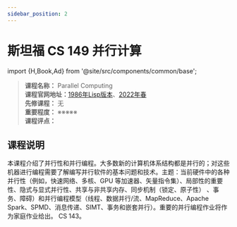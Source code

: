 ```yaml
---
sidebar_position: 2
---
```


# 斯坦福 CS 149 并行计算
import {H,Book,Ad} from '@site/src/components/common/base';




>**课程名称：**  Parallel Computing      
**课程官网地址：**[1986年Lisp版本](https://inst.eecs.berkeley.edu/~cs61c/su21/)、[2022年春](https://cs61c.org/sp22/)  
**先修课程：** 无  
**重要程度：** ※※※※※  
**课程评点：** 


## 课程说明
本课程介绍了并行性和并行编程。大多数新的计算机体系结构都是并行的；对这些机器进行编程需要了解编写并行软件的基本问题和技术。主题：当前硬件中的各种并行性（例如，快速网络、多核、GPU 等加速器、矢量指令集）、局部性的重要性、隐式与显式并行性、共享与非共享内存、同步机制（锁定、原子性） 、事务、障碍）和并行编程模型（线程、数据并行/流、MapReduce、Apache Spark、SPMD、消息传递、SIMT、事务和嵌套并行）。重要的并行编程作业将作为家庭作业给出。 CS 143。

<Comment></Comment>
